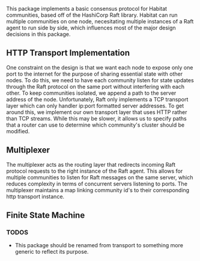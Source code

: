 This package implements a basic consensus protocol for Habitat communities, based off of the HashiCorp Raft library. Habitat can run multiple communities on one node, necesitating multiple instances of a Raft agent to run side by side, which influences most of the major design decisions in this package.

## HTTP Transport Implementation
One constraint on the design is that we want each node to expose only one port to the internet for the purpose of sharing essential state with other nodes. To do this, we need to have each community listen for state updates through the Raft protocol on the same port without interfering with each other. To keep communities isolated, we append a path to the server address of the node. Unfortunately, Raft only implements a TCP transport layer which can only handler ip:port formatted server addresses. To get around this, we implement our own transport layer that uses HTTP rather than TCP streams. While this may be slower, it allows us to specify paths that a router can use to determine which community's cluster should be modified.

## Multiplexer
The multiplexer acts as the routing layer that redirects incoming Raft protocol requests to the right instance of the Raft agent. This allows for multiple communities to listen for Raft messages on the same server, which reduces complexity in terms of concurrent servers listening to ports. The multiplexer maintains a map linking community id's to their corresponding http transport instance.

## Finite State Machine

### TODOS
- This package should be renamed from transport to something more generic to reflect its purpose.
